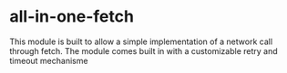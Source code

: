 # all-in-one-fetch
This module is built to allow a simple implementation of a network call through fetch. The module comes built in with a customizable retry and timeout mechanisme
